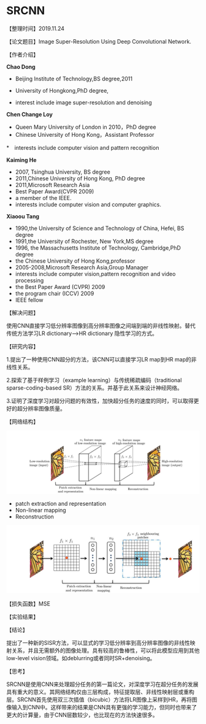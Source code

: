 # SRCNN

【整理时间】2019.11.24

【论文题目】Image Super-Resolution Using Deep Convolutional Network.

【作者介绍】

**Chao Dong** 

* Beijing Institute of Technology,BS degree,2011

* University of Hongkong,PhD degree,

* interest include image super-resolution and denoising

**Chen Change Loy** 

* Queen Mary University of London in 2010，PhD degree
* Chinese University of Hong Kong，Assistant Professor

*　interests include computer vision and pattern recognition

**Kaiming He** 

* 2007, Tsinghua University, BS degree
* 2011,Chinese University of Hong Kong, PhD degree
* 2011,Microsoft Research Asia
* Best Paper Award(CVPR 2009)
* a member of the IEEE.
* interests include computer vision and computer graphics.

**Xiaoou Tang** 

* 1990,the University of Science and Technology of China, Hefei, BS degree
* 1991,the University of Rochester, New York,MS degree
* 1996, the Massachusetts Institute of Technology, Cambridge,PhD degree
* the Chinese University of Hong Kong,professor
* 2005-2008,Microsoft Research Asia,Group Manager
* interests include computer vision,pattern recognition and video processing
* the Best Paper Award (CVPR) 2009
* the program chair (ICCV) 2009
* IEEE fellow

【解决问题】

使用CNN直接学习低分辨率图像到高分辨率图像之间端到端的非线性映射。替代传统方法学习LR dictionary—>HR dictionary 隐性学习的方式。

【研究内容】

1.提出了一种使用CNN超分的方法，该CNN可以直接学习LR map到HR map的非线性关系。

2.探索了基于样例学习（example learning）与传统稀疏编码（traditional sparse-coding-based SR）方法的关系。并基于此关系来设计神经网络。

3.证明了深度学习对超分问题的有效性，加快超分任务的速度的同时，可以取得更好的超分辨率图像质量。

【网络结构】

![network](pic/SRCNN/network.JPG)

* patch extraction and representation
* Non-linear mapping
* Reconstruction

![An illustration of sparse-coding-based methods in the view of a convolutional neural network](pic/SRCNN/sparse-coding-based.JPG)

【损失函数】MSE

【实验结果】



【结论】

提出了一种新的SISR方法，可以显式的学习低分辨率到高分辨率图像的非线性映射关系，并且无需额外的图像处理。具有较高的鲁棒性，可以将此模型应用到其他low-level vision领域。如deblurring或者同时SR+denoising。 

【思考】

SRCNN是使用CNN来处理超分任务的第一篇论文，对深度学习在超分任务的发展具有重大的意义。其网络结构仅由三层构成，特征提取层、非线性映射层或重构层。SRCNN首先使用双三次插值（bicubic）方法将LR图像上采样到HR，再将图像输入到CNN中。这样带来的结果是CNN具有更强的学习能力，但同时也带来了更大的计算量，由于CNN层数较少，也比现在的方法快速很多。